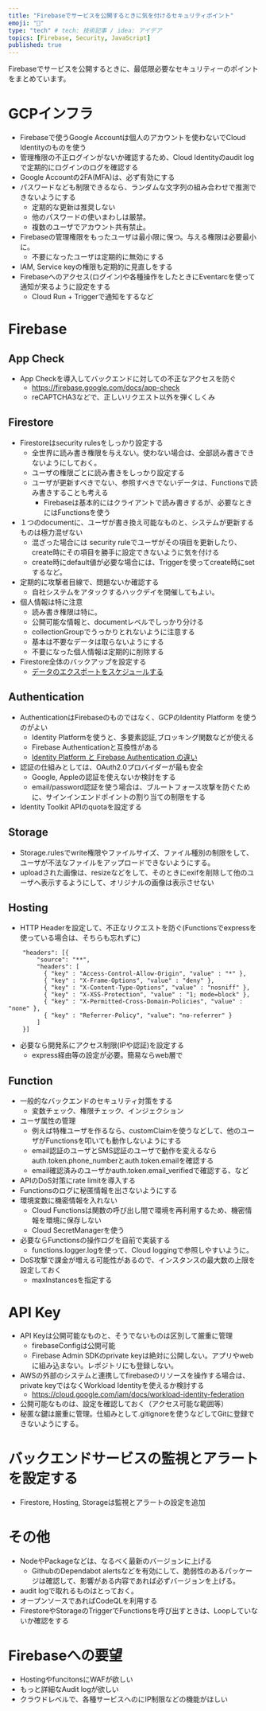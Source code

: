 ```yaml
---
title: "Firebaseでサービスを公開するときに気を付けるセキュリティポイント"
emoji: "🤖"
type: "tech" # tech: 技術記事 / idea: アイデア
topics: [Firebase, Security, JavaScript]
published: true
---
```


Firebaseでサービスを公開するときに、最低限必要なセキュリティーのポイントをまとめています。

# GCPインフラ
  - Firebaseで使うGoogle Accountは個人のアカウントを使わないでCloud Identityのものを使う
  - 管理権限の不正ログインがないか確認するため、Cloud Identityのaudit logで定期的にログインのログを確認する
  - Google Accountの2FA(MFA)は、必ず有効にする
  - パスワードなども制限できるなら、ランダムな文字列の組み合わせで推測できないようにする
    - 定期的な更新は推奨しない
    - 他のパスワードの使いまわしは厳禁。
    - 複数のユーザでアカウント共有禁止。
  - Firebaseの管理権限をもったユーザは最小限に保つ。与える権限は必要最小に。
    - 不要になったユーザは定期的に無効にする
  - IAM, Service keyの権限も定期的に見直しをする
  - Firebaseへのアクセス(ログイン)や各種操作をしたときにEventarcを使って通知が来るように設定をする
    - Cloud Run + Triggerで通知をするなど
  
# Firebase

## App Check
  - App Checkを導入してバックエンドに対しての不正なアクセスを防ぐ
    - https://firebase.google.com/docs/app-check
    - reCAPTCHA3などで、正しいリクエスト以外を弾くしくみ

## Firestore
  - Firestoreはsecurity rulesをしっかり設定する
    - 全世界に読み書き権限を与えない。使わない場合は、全部読み書きできないようにしておく。
    - ユーザの権限ごとに読み書きをしっかり設定する
    - ユーザが更新すべきでない、参照すべきでないデータは、Functionsで読み書きすることも考える
      - Firebaseは基本的にはクライアントで読み書きするが、必要なときにはFunctionsを使う
  - １つのdocumentに、ユーザが書き換え可能なものと、システムが更新するものは極力混ぜない
    - 混ざった場合には security ruleでユーザがその項目を更新したり、create時にその項目を勝手に設定できないように気を付ける
    - create時にdefault値が必要な場合には、Triggerを使ってcreate時にsetするなど。
  - 定期的に攻撃者目線で、問題ないか確認する
    - 自社システムをアタックするハックデイを開催してもよい。
  - 個人情報は特に注意
    - 読み書き権限は特に。
    - 公開可能な情報と、documentレベルでしっかり分ける
    - collectionGroupでうっかりとれないように注意する
    - 基本は不要なデータは取らないようにする
    - 不要になった個人情報は定期的に削除する
  - Firestore全体のバックアップを設定する
    - [データのエクスポートをスケジュールする](https://firebase.google.com/docs/firestore/solutions/schedule-export)

## Authentication
  - AuthenticationはFirebaseのものではなく、GCPのIdentity Platform を使うのがよい
    - Identity Platformを使うと、多要素認証,ブロッキング関数などが使える
    - Firebase Authenticationと互換性がある
    - [Identity Platform と Firebase Authentication の違い](https://cloud.google.com/identity-platform/docs/product-comparison?)
  - 認証の仕組みとしては、OAuth2.0プロバイダーが最も安全
    - Google, Appleの認証を使えないか検討をする
    - email/password認証を使う場合は、ブルートフォース攻撃を防ぐために、サインインエンドポイントの割り当ての制限をする
  - Identity Toolkit APIのquotaを設定する
  
## Storage
  - Storage.rulesでwrite権限やファイルサイズ、ファイル種別の制限をして、ユーザが不法なファイルをアップロードできないようにする。
  - uploadされた画像は、resizeなどをして、そのときにexifを削除して他のユーザへ表示するようにして、オリジナルの画像は表示させない
## Hosting
  - HTTP Headerを設定して、不正なリクエストを防ぐ(Functionsでexpressを使っている場合は、そちらも忘れずに)
```
    "headers": [{
        "source": "**",
        "headers": [
          { "key" : "Access-Control-Allow-Origin", "value" : "*" },
          { "key" : "X-Frame-Options", "value" : "deny" },
          { "key" : "X-Content-Type-Options", "value" : "nosniff" },
          { "key" : "X-XSS-Protection", "value" : "1; mode=block" },
          { "key" : "X-Permitted-Cross-Domain-Policies", "value" : "none" },
          { "key" : "Referrer-Policy", "value": "no-referrer" }
        ]
    }]
```
  
  - 必要なら開発系にアクセス制限(IPや認証)を設定する
    - express経由等の設定が必要。簡易ならweb層で
##  Function
  - 一般的なバックエンドのセキュリティ対策をする
    - 変数チェック、権限チェック、インジェクション
  - ユーザ属性の管理
    - 例えば特権ユーザを作るなら、customClaimを使うなどして、他のユーザがFunctionsを叩いても動作しないようにする
    - email認証のユーザとSMS認証のユーザで動作を変えるならauth.token.phone_numberとauth.token.emailを確認する
    - email確認済みのユーザかauth.token.email_verifiedで確認する、など
  - APIのDoS対策にrate limitを導入する
  - Functionsのログに秘匿情報を出さないようにする
  - 環境変数に機密情報を入れない
    - Cloud Functionsは関数の呼び出し間で環境を再利用するため、機密情報を環境に保存しない
    - Cloud SecretManagerを使う
  - 必要ならFunctionsの操作ログを自前で実装する
    - functions.logger.logを使って、Cloud loggingで参照しやすいように。
  - DoS攻撃で課金が増える可能性があるので、インスタンスの最大数の上限を設定しておく
    - maxInstancesを指定する
    
# API Key
  - API Keyは公開可能なものと、そうでないものは区別して厳重に管理
    - firebaseConfigは公開可能
    - Firebase Admin SDKのprivate keyは絶対に公開しない。アプリやwebに組み込まない。レポジトリにも登録しない。
  - AWSの外部のシステムと連携してfirebaseのリソースを操作する場合は、private keyではなくWorkload Identityを使えるか検討する
    - https://cloud.google.com/iam/docs/workload-identity-federation
  - 公開可能なものは、設定を確認しておく（アクセス可能な範囲等）
  - 秘匿な鍵は厳重に管理。仕組みとして.gitignoreを使うなどしてGitに登録できないようにする。

# バックエンドサービスの監視とアラートを設定する
   - Firestore, Hosting, Storageは監視とアラートの設定を追加

# その他
  - NodeやPackageなどは、なるべく最新のバージョンに上げる
    - GithubのDependabot alertsなどを有効にして、脆弱性のあるパッケージは確認して、影響がある内容であれば必ずバージョンを上げる。
  - audit logで取れるものはとっておく。
  - オープンソースであればCodeQLを利用する
  - FirestoreやStorageのTriggerでFunctionsを呼び出すときは、Loopしていないか確認をする


# Firebaseへの要望
  - HostingやfuncitonsにWAFが欲しい
  - もっと詳細なAudit logが欲しい
  - クラウドレベルで、各種サービスへのにIP制限などの機能がほしい
